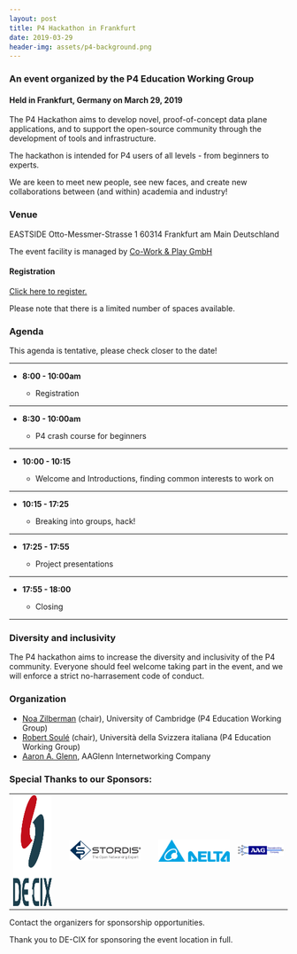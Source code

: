```yaml
---
layout: post
title: P4 Hackathon in Frankfurt
date: 2019-03-29
header-img: assets/p4-background.png
---
```


### An event organized by the P4 Education Working Group
    
#### Held in Frankfurt, Germany on March 29, 2019

The P4 Hackathon aims to develop novel, proof-of-concept data plane applications, and to support the open-source community through the development of tools and infrastructure.

The hackathon is intended for P4 users of all levels - from beginners to experts. 

We are keen to meet new people, see new faces, and create new collaborations between (and within) academia and industry!

### Venue

EASTSIDE
Otto-Messmer-Strasse 1
60314 Frankfurt am Main
Deutschland

The event facility is managed by [Co-Work & Play GmbH](https://www.co-work-play.de)

#### Registration


[Click here to register.](https://www.eventbrite.com/e/p4-hackathon-day-in-frankfurt-tickets-56737305809)

Please note that there is a limited number of spaces available.


### Agenda

This agenda is tentative, please check closer to the date!

---

* __8:00 - 10:00am__

    * Registration 

---

* __8:30 - 10:00am__

    * P4 crash course for beginners 

---

* __10:00 - 10:15__
    
    * Welcome and Introductions, finding common interests to work on

---    
    
* __10:15 - 17:25__

    * Breaking into groups, hack!

---    
        
* __17:25 - 17:55__

    * Project presentations

----

        
* __17:55 - 18:00__

    * Closing

----

### Diversity and inclusivity


The P4 hackathon aims to increase the diversity and inclusivity of the P4 community. 
Everyone should feel welcome taking part in the event, and we will enforce a strict no-harrasement code of conduct.


### Organization

* [Noa Zilberman](https://www.cl.cam.ac.uk/~nz247/) (chair), University of Cambridge \(P4 Education Working Group\)
* [Robert Soul&eacute;](https://www.inf.usi.ch/faculty/soule/) (chair), Universit&agrave; della Svizzera italiana \(P4 Education Working Group\)
* [Aaron A. Glenn](http://aagico.com/), AAGlenn Internetworking Company

### Special Thanks to our Sponsors:


<table cellpadding="50">
<tr><td><a href="https://de-cix.net/"><img src="/assets/DE-CIX_Logo_2016_rgb.png" height="200" alt="DE-CIX" /></a></td><td>&nbsp;</td>
<td><a href="https://www.stordis.com/"><img src="/assets/Stordis_logo_flat_grey+slogan.png" width="400" alt="Stordis" /></a></td><td>&nbsp;</td>
<td><a href="https://https://agema.deltaww.com/"><img src="/assets/delta_logo.png" width="400" alt="Delta Networks, Inc."></a></td>
<td><a href="http://aagico.com/"><img src="/assets/aagico_small.png" alt="AAGlenn Internetworking Company" /></a></td>
</tr>
</table>



Contact the organizers for sponsorship opportunities. 

Thank you to DE-CIX for sponsoring the event location in full.

